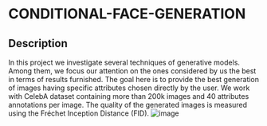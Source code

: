 # CONDITIONAL-FACE-GENERATION

## Description
In this project we investigate several techniques of generative models. Among them, we focus our attention on the ones considered by us the best in terms of results furnished. The goal here is to provide the best generation of images having specific attributes chosen directly by the user. 
We work with CelebA dataset containing more than 200k images and 40 attributes annotations per image. The quality of the generated images is measured using the Fréchet Inception Distance (FID).
![image](https://user-images.githubusercontent.com/57104110/136570281-0b56103c-a14a-4ca7-a8db-dac99a62015b.png)


##
